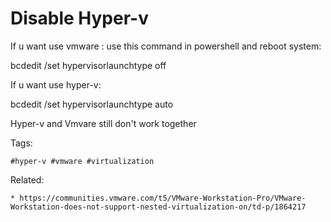 # Disable Hyper-v 

If u want use vmware : use this command in powershell and reboot system:

bcdedit /set hypervisorlaunchtype off

If u want use hyper-v:

bcdedit /set hypervisorlaunchtype auto

Hyper-v and Vmvare still don't work together

Tags:
```
#hyper-v #vmware #virtualization
```

Related:
```
* https://communities.vmware.com/t5/VMware-Workstation-Pro/VMware-Workstation-does-not-support-nested-virtualization-on/td-p/1864217
```
